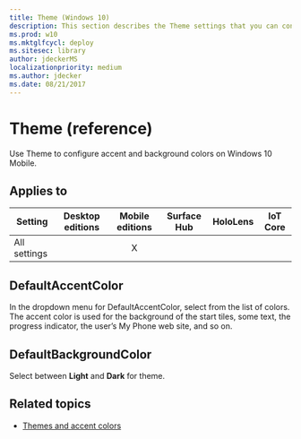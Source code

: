 ```yaml
---
title: Theme (Windows 10)
description: This section describes the Theme settings that you can configure in provisioning packages for Windows 10 using Windows Configuration Designer.
ms.prod: w10
ms.mktglfcycl: deploy
ms.sitesec: library
author: jdeckerMS
localizationpriority: medium
ms.author: jdecker
ms.date: 08/21/2017
---
```


# Theme (reference)

Use Theme to configure accent and background colors on Windows 10 Mobile.

## Applies to

| Setting   | Desktop editions | Mobile editions | Surface Hub | HoloLens | IoT Core |
| --- | :---: | :---: | :---: | :---: | :---: |
| All settings |  | X |  |  |   |

## DefaultAccentColor

In the dropdown menu for DefaultAccentColor, select from the list of colors. The accent color is used for the background of the start tiles, some text, the progress indicator, the user’s My Phone web site, and so on.


## DefaultBackgroundColor

Select between **Light** and **Dark** for theme. 


## Related topics

- [Themes and accent colors](https://msdn.microsoft.com/library/windows/hardware/dn772323(v=vs.85).aspx)
